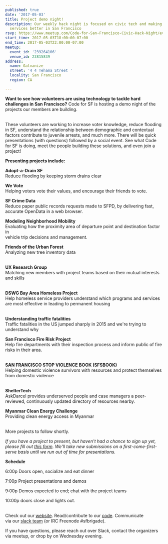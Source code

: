 ```yaml
---
published: true
date: '2017-05-03'
title: Project demo night!
description: Our weekly hack night is focused on civic tech and making government
  services better in San Francisco
rsvp: https://www.meetup.com/Code-for-San-Francisco-Civic-Hack-Night/events/239264106/
start_time: 2017-05-03T18:00:00-07:00
end_time: 2017-05-03T22:00:00-07:00
meetup:
  event_id: '239264106'
  venue_id: 23815839
address:
  name: Galvanize
  street: '4 4 Tehama Street '
  locality: San Francisco
  region: CA

---
```

<!-- imported via scripts/generate-events-from-meetup -->
<p><b>Want to see how volunteers are using technology to tackle hard challenges in San Francisco?</b> Code for SF is hosting a demo night of the projects our members are building. </p> <p><br/>These volunteers are working to increase voter knowledge, reduce flooding in SF, understand the relationship between demographic and contextual factors contribute to juvenile arrests, and much more. There will be quick presentations (with questions) followed by a social event. See what Code for SF is doing, meet the people building these solutions, and even join a project!</p> <p><b>Presenting projects include:</b></p> <p><b>Adopt-a-Drain SF</b><br/>Reduce flooding by keeping storm drains clear</p> <p><b>We Vote</b><br/>Helping voters vote their values, and encourage their friends to vote.</p> <p><b>SF Crime Data</b><br/>Reduce paper public records requests made to SFPD, by delivering fast, accurate OpenData in a web browser.</p> <p><b>Modeling Neighborhood Mobility</b><br/>Evaluating how the proximity area of departure point and destination factor in<br/>vehicle trip decisions and management.</p> <p><b>Friends of the Urban Forest<br/></b>Analyzing new tree inventory data</p> <p><br/><b>UX Research Group<br/></b>Matching new members with project teams based on their mutual interests and skills</p> <p><br/><b>DSWG Bay Area Homeless Project<br/></b>Help homeless service providers understand which programs and services are most effective in leading to permanent housing</p> <p><br/><b>Understanding traffic fatalities<br/></b>Traffic fatalities in the US jumped sharply in 2015 and we're trying to understand why</p> <p><b>San Francisco Fire Risk Project<br/></b>Help fire departments with their inspection process and inform public of fire risks in their area.</p> <p><br/><b>SAN FRANCISCO STOP VIOLENCE BOOK (SFSBOOK)<br/></b>Helping domestic violence survivors with resources and protect themselves from domestic violence</p> <p><br/><b>ShelterTech</b><br/>AskDarcel provides underserved people and case managers a peer-reviewed, continuously updated directory of resources nearby. </p> <p><b>Myanmar Clean Energy Challenge<br/></b> Providing clean energy access in Myanmar</p> <p><br/>More projects to follow shortly.</p> <p><i>If you have a project to present, but haven't had a chance to sign up yet, please fill out <a href="https://goo.gl/forms/mQdw3qWOU24naLXB3">this form</a>. We'll take new submissions on a first-come-first-serve basis until we run out of time for presentations.</i></p> <p><b>Schedule </b></p> <p>6:00p Doors open, socialize and eat dinner</p> <p>7:00p Project presentations and demos</p> <p>9:00p Demos expected to end; chat with the project teams</p> <p>10:00p doors close and lights out.</p> <p><br/>Check out our <a href="http://codeforsanfrancisco.org/">website</a>. Read/contribute to our <a href="https://github.com/sfbrigade">code</a>. Communicate via our <a href="http://c4a.me/cfsfslack">slack team</a> (or IRC Freenode #sfbrigade). </p> <p>If you have questions, please reach out over Slack, contact the organizers via meetup, or drop by on Wednesday evening.</p> 
